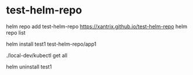 # test-helm-repo

helm repo add test-helm-repo https://xantrix.github.io/test-helm-repo
helm repo list

helm install test1 test-helm-repo/app1

./local-dev/kubectl get all

helm uninstall test1